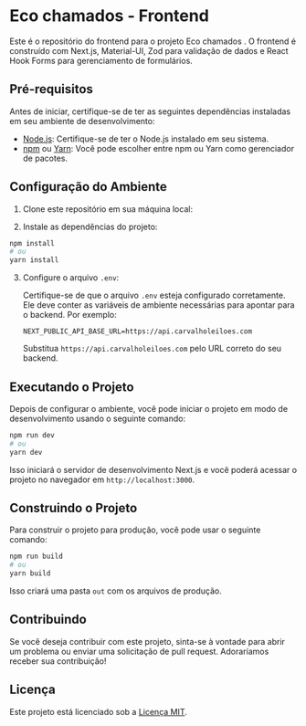 # Eco chamados - Frontend

Este é o repositório do frontend para o projeto Eco chamados . O frontend é construído com Next.js, Material-UI, Zod para validação de dados e React Hook Forms para gerenciamento de formulários.

## Pré-requisitos

Antes de iniciar, certifique-se de ter as seguintes dependências instaladas em seu ambiente de desenvolvimento:

- [Node.js](https://nodejs.org/): Certifique-se de ter o Node.js instalado em seu sistema.
- [npm](https://www.npmjs.com/) ou [Yarn](https://yarnpkg.com/): Você pode escolher entre npm ou Yarn como gerenciador de pacotes.

## Configuração do Ambiente

1. Clone este repositório em sua máquina local:


2. Instale as dependências do projeto:

```bash
npm install
# ou
yarn install
```

3. Configure o arquivo `.env`:

   Certifique-se de que o arquivo `.env` esteja configurado corretamente. Ele deve conter as variáveis de ambiente necessárias para apontar para o backend. Por exemplo:

   ```
   NEXT_PUBLIC_API_BASE_URL=https://api.carvalholeiloes.com
   ```

   Substitua `https://api.carvalholeiloes.com` pelo URL correto do seu backend.

## Executando o Projeto

Depois de configurar o ambiente, você pode iniciar o projeto em modo de desenvolvimento usando o seguinte comando:

```bash
npm run dev
# ou
yarn dev
```

Isso iniciará o servidor de desenvolvimento Next.js e você poderá acessar o projeto no navegador em `http://localhost:3000`.

## Construindo o Projeto

Para construir o projeto para produção, você pode usar o seguinte comando:

```bash
npm run build
# ou
yarn build
```

Isso criará uma pasta `out` com os arquivos de produção.

## Contribuindo

Se você deseja contribuir com este projeto, sinta-se à vontade para abrir um problema ou enviar uma solicitação de pull request. Adoraríamos receber sua contribuição!

## Licença

Este projeto está licenciado sob a [Licença MIT](LICENSE).
